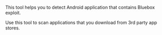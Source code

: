 This tool helps you to detect Android application that contains Bluebox exploit.

Use this tool to scan applications that you download from 3rd party app stores.